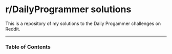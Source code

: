 # r/DailyProgrammer solutions

This is a repository of my solutions to the Daily Progammer challenges on Reddit.

-----------------------

### Table of Contents
